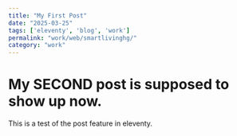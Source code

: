 ```yaml
---
title: "My First Post"
date: "2025-03-25"
tags: ['eleventy', 'blog', 'work']
permalink: "work/web/smartlivinghg/"
category: "work"
---
```


# My SECOND post is supposed to show up now.

This is a test of the post feature in eleventy.